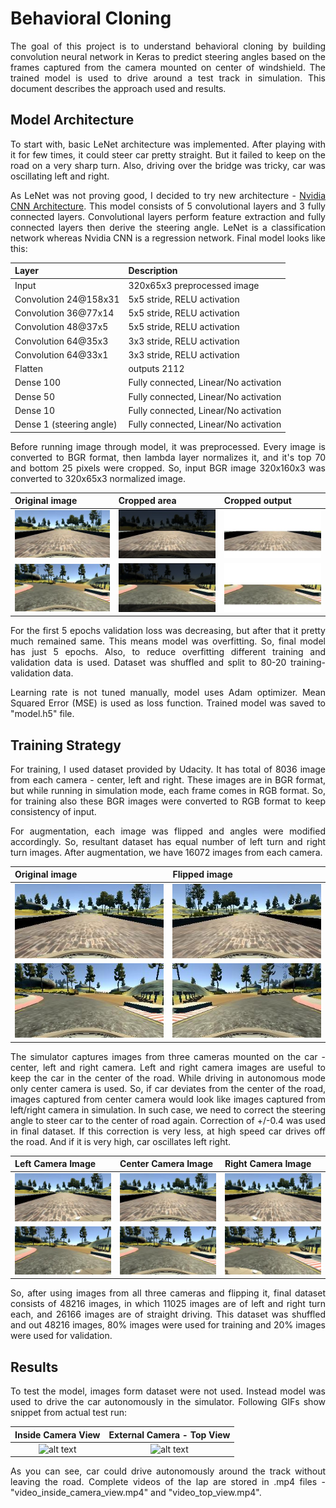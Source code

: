 # **Behavioral Cloning**

<p align="justify">
The goal of this project is to understand behavioral cloning by building convolution neural network in Keras to predict steering angles based on the frames captured from the camera mounted on center of windshield. The trained model is used to drive around a test track in simulation. This document describes the approach used and results.
</p>

## Model Architecture

<p align="justify">
To start with, basic LeNet architecture was implemented. After playing with it for few times, it could steer car pretty straight. But it failed to keep on the road on a very sharp turn. Also, driving over the bridge was tricky, car was oscillating left and right. 
</p>

<p align="justify">
As LeNet was not proving good, I decided to try new architecture - <a href="http://images.nvidia.com/content/tegra/automotive/images/2016/solutions/pdf/end-to-end-dl-using-px.pdf">Nvidia CNN Architecture</a>. This model consists of 5 convolutional layers and 3 fully connected layers. Convolutional layers perform feature extraction and fully connected layers then derive the steering angle. LeNet is a classification network whereas Nvidia CNN is a regression network. Final model looks like this:
</p>

| Layer                    | Description                           |
|:-------------------------|:--------------------------------------|
| Input                    | 320x65x3 preprocessed image           |
| Convolution 24@158x31    | 5x5 stride, RELU activation           |
| Convolution 36@77x14     | 5x5 stride, RELU activation           |
| Convolution 48@37x5      | 5x5 stride, RELU activation           |
| Convolution 64@35x3      | 3x3 stride, RELU activation           |
| Convolution 64@33x1      | 3x3 stride, RELU activation           |
| Flatten                  | outputs 2112                          |
| Dense 100                | Fully connected, Linear/No activation |
| Dense 50                 | Fully connected, Linear/No activation |
| Dense 10                 | Fully connected, Linear/No activation |
| Dense 1 (steering angle) | Fully connected, Linear/No activation |

<p align="justify">
Before running image through model, it was preprocessed. Every image is converted to BGR format, then lambda layer normalizes it, and it's top 70 and bottom 25 pixels were cropped. So, input BGR image 320x160x3 was converted to 320x65x3 normalized image. 
</p>

| Original image                                         | Cropped area                                               | Cropped output                                             |
|:-------------------------------------------------------|:-----------------------------------------------------------|:-----------------------------------------------------------|
| ![alt text](./writeup_data/orig1.jpg "Original image") | ![alt text](./writeup_data/cropped11.jpg "Cropped output") | ![alt text](./writeup_data/cropped12.jpg "Cropped output") |
| ![alt text](./writeup_data/orig2.jpg "Original image") | ![alt text](./writeup_data/cropped21.jpg "Cropped output") | ![alt text](./writeup_data/cropped22.jpg "Cropped output") |

<p align="justify">
For the first 5 epochs validation loss was decreasing, but after that it pretty much remained same. This means model was overfitting. So, final model has just 5 epochs. Also, to reduce overfitting different training and validation data is used. Dataset was shuffled and split to 80-20 training-validation data.
</p>

<p align="justify">
Learning rate is not tuned manually, model uses Adam optimizer. Mean Squared Error (MSE) is used as loss function. Trained model was saved to "model.h5" file.
</p>

## Training Strategy

<p align="justify">
For training, I used dataset provided by Udacity. It has total of 8036 image from each camera - center, left and right. These images are in BGR format, but while running in simulation mode, each frame comes in RGB format. So, for training also these BGR images were converted to RGB format to keep consistency of input.
</p>

<p align="justify">
For augmentation, each image was flipped and angles were modified accordingly. So, resultant dataset has equal number of left turn and right turn images. After augmentation, we have 16072 images from each camera.
</p>

| Original image                                         | Flipped image                                             |
|:-------------------------------------------------------|:----------------------------------------------------------|
| ![alt text](./writeup_data/orig1.jpg "Original image") | ![alt text](./writeup_data/flipped1.jpg "Flipped output") |
| ![alt text](./writeup_data/orig2.jpg "Original image") | ![alt text](./writeup_data/flipped2.jpg "Flipped output") |

<p align="justify">
The simulator captures images from three cameras mounted on the car - center, left and right camera. Left and right camera images are useful to keep the car in the center of the road. While driving in autonomous mode only center camera is used. So, if car deviates from the center of the road, images captured from center camera would look like images captured from left/right camera in simulation. In such case, we need to correct the steering angle to steer car to the center of road again. Correction of +/-0.4 was used in final dataset. If this correction is very less, at high speed car drives off the road. And if it is very high, car oscillates left right.
</p>

| Left Camera Image                                  | Center Camera Image                                     | Right Camera Image                                    |
|:---------------------------------------------------|:--------------------------------------------------------|:------------------------------------------------------|
| ![alt text](./writeup_data/left1.jpg "Left image") | ![alt text](./writeup_data/center1.jpg "Center output") | ![alt text](./writeup_data/right1.jpg "Right output") |
| ![alt text](./writeup_data/left2.jpg "Left image") | ![alt text](./writeup_data/center2.jpg "Center output") | ![alt text](./writeup_data/right2.jpg "Right output") |

<p align="justify">
So, after using images from all three cameras and flipping it, final dataset consists of 48216 images, in which 11025 images are of left and right turn each, and 26166 images are of straight driving. This dataset was shuffled and out 48216 images, 80% images were used for training and 20% images were used for validation.
</p>

## Results

<p align="justify">
To test the model, images form dataset were not used. Instead model was used to drive the car autonomously in the simulator. Following GIFs show snippet from actual test run:
</p>

| Inside Camera View                                                       | External Camera - Top View                                       |
|:------------------------------------------------------------------------:|:----------------------------------------------------------------:|
| ![alt text](./writeup_data/video_inside_camera_view.gif "Inside Camera") | ![alt text](./writeup_data/video_top_view.gif "External Camera") |

<p align="justify">
As you can see, car could drive autonomously around the track without leaving the road. Complete videos of the lap are stored in .mp4 files - "video_inside_camera_view.mp4" and "video_top_view.mp4".
</p>


